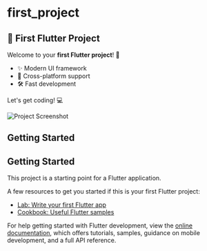 # first_project

## 🚀 First Flutter Project

Welcome to your **first Flutter project**! 🎉  


- ✨ Modern UI framework
- 📱 Cross-platform support
- 🛠️ Fast development

Let's get coding! 💻

![Project Screenshot](assets/screenshot.png)

## Getting Started

## Getting Started

This project is a starting point for a Flutter application.

A few resources to get you started if this is your first Flutter project:

- [Lab: Write your first Flutter app](https://docs.flutter.dev/get-started/codelab)
- [Cookbook: Useful Flutter samples](https://docs.flutter.dev/cookbook)

For help getting started with Flutter development, view the
[online documentation](https://docs.flutter.dev/), which offers tutorials,
samples, guidance on mobile development, and a full API reference.
